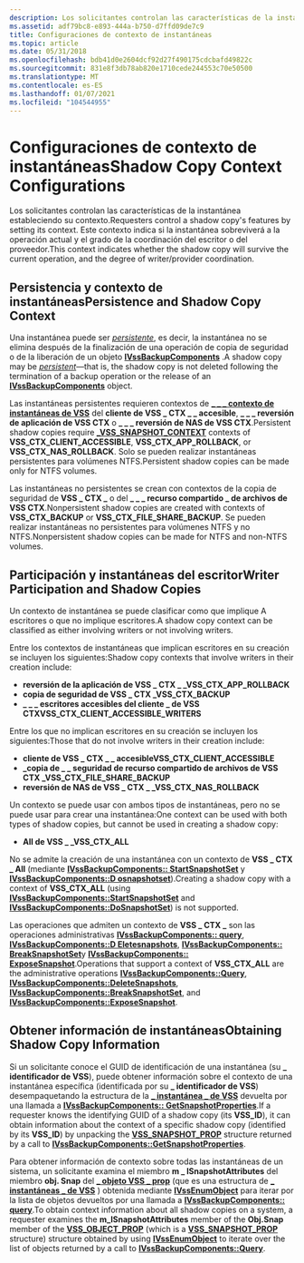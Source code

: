 ```yaml
---
description: Los solicitantes controlan las características de la instantánea estableciendo su contexto. Este contexto indica si la instantánea sobreviverá a la operación actual y el grado de la coordinación del escritor o del proveedor.
ms.assetid: adf79bc8-e893-444a-b750-d7ffd09de7c9
title: Configuraciones de contexto de instantáneas
ms.topic: article
ms.date: 05/31/2018
ms.openlocfilehash: bdb41d0e2604dcf92d27f490175cdcbafd49822c
ms.sourcegitcommit: 831e8f3db78ab820e1710cede244553c70e50500
ms.translationtype: MT
ms.contentlocale: es-ES
ms.lasthandoff: 01/07/2021
ms.locfileid: "104544955"
---
```

# <a name="shadow-copy-context-configurations"></a><span data-ttu-id="0c8ea-104">Configuraciones de contexto de instantáneas</span><span class="sxs-lookup"><span data-stu-id="0c8ea-104">Shadow Copy Context Configurations</span></span>

<span data-ttu-id="0c8ea-105">Los solicitantes controlan las características de la instantánea estableciendo su contexto.</span><span class="sxs-lookup"><span data-stu-id="0c8ea-105">Requesters control a shadow copy's features by setting its context.</span></span> <span data-ttu-id="0c8ea-106">Este contexto indica si la instantánea sobreviverá a la operación actual y el grado de la coordinación del escritor o del proveedor.</span><span class="sxs-lookup"><span data-stu-id="0c8ea-106">This context indicates whether the shadow copy will survive the current operation, and the degree of writer/provider coordination.</span></span>

## <a name="persistence-and-shadow-copy-context"></a><span data-ttu-id="0c8ea-107">Persistencia y contexto de instantáneas</span><span class="sxs-lookup"><span data-stu-id="0c8ea-107">Persistence and Shadow Copy Context</span></span>

<span data-ttu-id="0c8ea-108">Una instantánea puede ser [*persistente*](vssgloss-p.md), es decir, la instantánea no se elimina después de la finalización de una operación de copia de seguridad o de la liberación de un objeto [**IVssBackupComponents**](/windows/desktop/api/VsBackup/nl-vsbackup-ivssbackupcomponents) .</span><span class="sxs-lookup"><span data-stu-id="0c8ea-108">A shadow copy may be [*persistent*](vssgloss-p.md)—that is, the shadow copy is not deleted following the termination of a backup operation or the release of an [**IVssBackupComponents**](/windows/desktop/api/VsBackup/nl-vsbackup-ivssbackupcomponents) object.</span></span>

<span data-ttu-id="0c8ea-109">Las instantáneas persistentes requieren contextos de [**\_ \_ \_ contexto de instantáneas de VSS**](/windows/desktop/api/Vss/ne-vss-vss_snapshot_context) del **cliente de VSS \_ CTX \_ \_ accesible**, **\_ \_ \_ reversión de aplicación de VSS CTX** o **\_ \_ \_ reversión de NAS de VSS CTX**.</span><span class="sxs-lookup"><span data-stu-id="0c8ea-109">Persistent shadow copies require [**\_VSS\_SNAPSHOT\_CONTEXT**](/windows/desktop/api/Vss/ne-vss-vss_snapshot_context) contexts of **VSS\_CTX\_CLIENT\_ACCESSIBLE**, **VSS\_CTX\_APP\_ROLLBACK**, or **VSS\_CTX\_NAS\_ROLLBACK**.</span></span> <span data-ttu-id="0c8ea-110">Solo se pueden realizar instantáneas persistentes para volúmenes NTFS.</span><span class="sxs-lookup"><span data-stu-id="0c8ea-110">Persistent shadow copies can be made only for NTFS volumes.</span></span>

<span data-ttu-id="0c8ea-111">Las instantáneas no persistentes se crean con contextos de la copia de seguridad de **VSS \_ CTX \_** o del **\_ \_ \_ recurso compartido \_ de archivos de VSS CTX**.</span><span class="sxs-lookup"><span data-stu-id="0c8ea-111">Nonpersistent shadow copies are created with contexts of **VSS\_CTX\_BACKUP** or **VSS\_CTX\_FILE\_SHARE\_BACKUP**.</span></span> <span data-ttu-id="0c8ea-112">Se pueden realizar instantáneas no persistentes para volúmenes NTFS y no NTFS.</span><span class="sxs-lookup"><span data-stu-id="0c8ea-112">Nonpersistent shadow copies can be made for NTFS and non-NTFS volumes.</span></span>

## <a name="writer-participation-and-shadow-copies"></a><span data-ttu-id="0c8ea-113">Participación y instantáneas del escritor</span><span class="sxs-lookup"><span data-stu-id="0c8ea-113">Writer Participation and Shadow Copies</span></span>

<span data-ttu-id="0c8ea-114">Un contexto de instantánea se puede clasificar como que implique A escritores o que no implique escritores.</span><span class="sxs-lookup"><span data-stu-id="0c8ea-114">A shadow copy context can be classified as either involving writers or not involving writers.</span></span>

<span data-ttu-id="0c8ea-115">Entre los contextos de instantáneas que implican escritores en su creación se incluyen los siguientes:</span><span class="sxs-lookup"><span data-stu-id="0c8ea-115">Shadow copy contexts that involve writers in their creation include:</span></span>

-   <span data-ttu-id="0c8ea-116">**reversión de la aplicación de VSS \_ CTX \_ \_**</span><span class="sxs-lookup"><span data-stu-id="0c8ea-116">**VSS\_CTX\_APP\_ROLLBACK**</span></span>
-   <span data-ttu-id="0c8ea-117">**copia de seguridad de VSS \_ CTX \_**</span><span class="sxs-lookup"><span data-stu-id="0c8ea-117">**VSS\_CTX\_BACKUP**</span></span>
-   <span data-ttu-id="0c8ea-118">**\_ \_ \_ escritores accesibles del cliente \_ de VSS CTX**</span><span class="sxs-lookup"><span data-stu-id="0c8ea-118">**VSS\_CTX\_CLIENT\_ACCESSIBLE\_WRITERS**</span></span>

<span data-ttu-id="0c8ea-119">Entre los que no implican escritores en su creación se incluyen los siguientes:</span><span class="sxs-lookup"><span data-stu-id="0c8ea-119">Those that do not involve writers in their creation include:</span></span>

-   <span data-ttu-id="0c8ea-120">**cliente de VSS \_ CTX \_ \_ accesible**</span><span class="sxs-lookup"><span data-stu-id="0c8ea-120">**VSS\_CTX\_CLIENT\_ACCESSIBLE**</span></span>
-   <span data-ttu-id="0c8ea-121">**\_copia de \_ \_ seguridad de recurso compartido de archivos de VSS CTX \_**</span><span class="sxs-lookup"><span data-stu-id="0c8ea-121">**VSS\_CTX\_FILE\_SHARE\_BACKUP**</span></span>
-   <span data-ttu-id="0c8ea-122">**reversión de NAS de VSS \_ CTX \_ \_**</span><span class="sxs-lookup"><span data-stu-id="0c8ea-122">**VSS\_CTX\_NAS\_ROLLBACK**</span></span>

<span data-ttu-id="0c8ea-123">Un contexto se puede usar con ambos tipos de instantáneas, pero no se puede usar para crear una instantánea:</span><span class="sxs-lookup"><span data-stu-id="0c8ea-123">One context can be used with both types of shadow copies, but cannot be used in creating a shadow copy:</span></span>

-   <span data-ttu-id="0c8ea-124">**All de VSS \_ \_**</span><span class="sxs-lookup"><span data-stu-id="0c8ea-124">**VSS\_CTX\_ALL**</span></span>

<span data-ttu-id="0c8ea-125">No se admite la creación de una instantánea con un contexto de **VSS \_ CTX \_ All** (mediante [**IVssBackupComponents:: StartSnapshotSet**](/windows/desktop/api/VsBackup/nf-vsbackup-ivssbackupcomponents-startsnapshotset) y [**IVssBackupComponents::D osnapshotset**](/windows/desktop/api/VsBackup/nf-vsbackup-ivssbackupcomponents-dosnapshotset)).</span><span class="sxs-lookup"><span data-stu-id="0c8ea-125">Creating a shadow copy with a context of **VSS\_CTX\_ALL** (using [**IVssBackupComponents::StartSnapshotSet**](/windows/desktop/api/VsBackup/nf-vsbackup-ivssbackupcomponents-startsnapshotset) and [**IVssBackupComponents::DoSnapshotSet**](/windows/desktop/api/VsBackup/nf-vsbackup-ivssbackupcomponents-dosnapshotset)) is not supported.</span></span>

<span data-ttu-id="0c8ea-126">Las operaciones que admiten un contexto de **VSS \_ CTX \_** son las operaciones administrativas [**IVssBackupComponents:: query**](/windows/desktop/api/VsBackup/nf-vsbackup-ivssbackupcomponents-query), [**IVssBackupComponents::D Eletesnapshots**](/windows/desktop/api/VsBackup/nf-vsbackup-ivssbackupcomponents-deletesnapshots), [**IVssBackupComponents:: BreakSnapshotSet**](/windows/desktop/api/VsBackup/nf-vsbackup-ivssbackupcomponents-breaksnapshotset)y [**IVssBackupComponents:: ExposeSnapshot**](/windows/desktop/api/VsBackup/nf-vsbackup-ivssbackupcomponents-exposesnapshot).</span><span class="sxs-lookup"><span data-stu-id="0c8ea-126">Operations that support a context of **VSS\_CTX\_ALL** are the administrative operations [**IVssBackupComponents::Query**](/windows/desktop/api/VsBackup/nf-vsbackup-ivssbackupcomponents-query), [**IVssBackupComponents::DeleteSnapshots**](/windows/desktop/api/VsBackup/nf-vsbackup-ivssbackupcomponents-deletesnapshots), [**IVssBackupComponents::BreakSnapshotSet**](/windows/desktop/api/VsBackup/nf-vsbackup-ivssbackupcomponents-breaksnapshotset), and [**IVssBackupComponents::ExposeSnapshot**](/windows/desktop/api/VsBackup/nf-vsbackup-ivssbackupcomponents-exposesnapshot).</span></span>

## <a name="obtaining-shadow-copy-information"></a><span data-ttu-id="0c8ea-127">Obtener información de instantáneas</span><span class="sxs-lookup"><span data-stu-id="0c8ea-127">Obtaining Shadow Copy Information</span></span>

<span data-ttu-id="0c8ea-128">Si un solicitante conoce el GUID de identificación de una instantánea (su **\_ identificador de VSS**), puede obtener información sobre el contexto de una instantánea específica (identificada por su **\_ identificador de VSS**) desempaquetando la estructura de la [**\_ instantánea \_ de VSS**](/windows/desktop/api/Vss/ns-vss-vss_snapshot_prop) devuelta por una llamada a [**IVssBackupComponents:: GetSnapshotProperties**](/windows/desktop/api/VsBackup/nf-vsbackup-ivssbackupcomponents-getsnapshotproperties).</span><span class="sxs-lookup"><span data-stu-id="0c8ea-128">If a requester knows the identifying GUID of a shadow copy (its **VSS\_ID**), it can obtain information about the context of a specific shadow copy (identified by its **VSS\_ID**) by unpacking the [**VSS\_SNAPSHOT\_PROP**](/windows/desktop/api/Vss/ns-vss-vss_snapshot_prop) structure returned by a call to [**IVssBackupComponents::GetSnapshotProperties**](/windows/desktop/api/VsBackup/nf-vsbackup-ivssbackupcomponents-getsnapshotproperties).</span></span>

<span data-ttu-id="0c8ea-129">Para obtener información de contexto sobre todas las instantáneas de un sistema, un solicitante examina el miembro **m \_ lSnapshotAttributes** del miembro **obj. Snap** del [**\_ objeto VSS \_ prop**](/windows/desktop/api/Vss/ns-vss-vss_object_prop) (que es una estructura de [**\_ instantáneas \_ de VSS**](/windows/desktop/api/Vss/ns-vss-vss_snapshot_prop) ) obtenida mediante [**IVssEnumObject**](/windows/desktop/api/Vss/nn-vss-ivssenumobject) para iterar por la lista de objetos devueltos por una llamada a [**IVssBackupComponents:: query**](/windows/desktop/api/VsBackup/nf-vsbackup-ivssbackupcomponents-query).</span><span class="sxs-lookup"><span data-stu-id="0c8ea-129">To obtain context information about all shadow copies on a system, a requester examines the **m\_lSnapshotAttributes** member of the **Obj.Snap** member of the [**VSS\_OBJECT\_PROP**](/windows/desktop/api/Vss/ns-vss-vss_object_prop) (which is a [**VSS\_SNAPSHOT\_PROP**](/windows/desktop/api/Vss/ns-vss-vss_snapshot_prop) structure) structure obtained by using [**IVssEnumObject**](/windows/desktop/api/Vss/nn-vss-ivssenumobject) to iterate over the list of objects returned by a call to [**IVssBackupComponents::Query**](/windows/desktop/api/VsBackup/nf-vsbackup-ivssbackupcomponents-query).</span></span>

 

 



